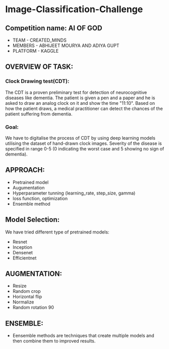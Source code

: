 # Image-Classification-Challenge

## Competition name: AI OF GOD
* TEAM - CREATED_MINDS
* MEMBERS - ABHIJEET MOURYA AND ADIYA GUPT
* PLATFORM - KAGGLE

## OVERVIEW OF TASK:
### Clock Drawing test(CDT):
The CDT is a proven preliminary
test for detection of
neurocognitive diseases like
dementia. The patient is given a pen
and a paper and he is asked to
draw an analog clock on it and
show the time "11:10". Based on
how the patient draws, a medical
practitioner can detect the
chances of the patient suffering
from dementia.

### Goal:
We have to digitalise
the process of CDT by using deep
learning models utilising the
dataset of hand-drawn clock
images. Severity of the disease is
specified in range 0-5 (0
indicating the worst case and 5
showing no sign of dementia).

## APPROACH:
* Pretrained model
* Augumentation
* Hyperparameter tunning (learning_rate, step_size, gamma)
* loss function, optimization
* Ensemble method

## Model Selection:
We have tried different type of pretrained
models:
* Resnet
* Inception
* Densenet
* Efficientnet

## AUGMENTATION:
* Resize
* Random crop
* Horizontal flip
* Normalize
* Random rotation 90

## ENSEMBLE:
* Eensemble methods are techniques that create
multiple models and then combine them to
improved results.  
